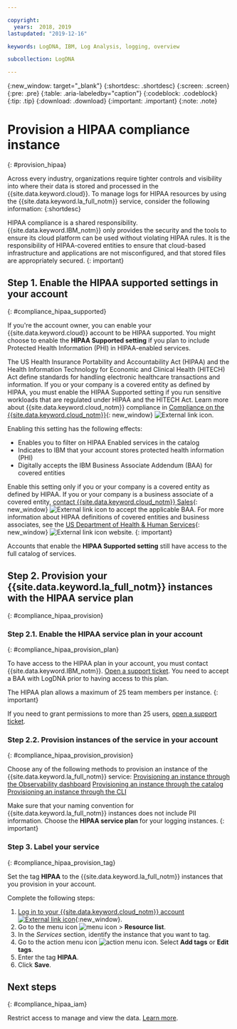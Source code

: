 ```yaml
---

copyright:
  years:  2018, 2019
lastupdated: "2019-12-16"

keywords: LogDNA, IBM, Log Analysis, logging, overview

subcollection: LogDNA

---
```


{:new_window: target="_blank"}
{:shortdesc: .shortdesc}
{:screen: .screen}
{:pre: .pre}
{:table: .aria-labeledby="caption"}
{:codeblock: .codeblock}
{:tip: .tip}
{:download: .download}
{:important: .important}
{:note: .note}

# Provision a HIPAA compliance instance
{: #provision_hipaa}

Across every industry, organizations require tighter controls and visibility into where their data is stored and processed in the {{site.data.keyword.cloud}}. To manage logs for HIPAA resources by using the {{site.data.keyword.la_full_notm}} service, consider the following information:
{:shortdesc}

HIPAA compliance is a shared responsibility. {{site.data.keyword.IBM_notm}} only provides the security and the tools to ensure its cloud platform can be used without violating HIPAA rules. It is the responsibility of HIPAA-covered entities to ensure that cloud-based infrastructure and applications are not misconfigured, and that stored files are appropriately secured.
{: important}

## Step 1. Enable the HIPAA supported settings in your account
{: #compliance_hipaa_supported}

If you're the account owner, you can enable your {{site.data.keyword.cloud}} account to be HIPAA supported. You might choose to enable the **HIPAA Supported setting** if you plan to include Protected Health Information (PHI) in HIPAA-enabled services.

The US Health Insurance Portability and Accountability Act (HIPAA) and the Health Information Technology for Economic and Clinical Health (HITECH) Act define standards for handling electronic healthcare transactions and information. If you or your company is a covered entity as defined by HIPAA, you must enable the HIPAA Supported setting if you run sensitive workloads that are regulated under HIPAA and the HITECH Act. Learn more about {{site.data.keyword.cloud_notm}} compliance in [Compliance on the {{site.data.keyword.cloud_notm}}](https://www.ibm.com/cloud/compliance){: new_window} ![External link icon](../icons/launch-glyph.svg "External link icon").

Enabling this setting has the following effects:

* Enables you to filter on HIPAA Enabled services in the catalog
* Indicates to IBM that your account stores protected health information (PHI)
* Digitally accepts the IBM Business Associate Addendum (BAA) for covered entities

Enable this setting only if you or your company is a covered entity as defined by HIPAA. If you or your company is a business associate of a covered entity, [contact {{site.data.keyword.cloud_notm}} Sales](https://www.ibm.com/account/reg/us-en/signup?formid=MAIL-wcp){: new_window} ![External link icon](../icons/launch-glyph.svg "External link icon") to accept the applicable BAA. For more information about HIPAA definitions of covered entities and business associates, see the [US Department of Health & Human Services](https://www.hhs.gov/hipaa/for-professionals/covered-entities/index.html){: new_window} ![External link icon](../icons/launch-glyph.svg "External link icon") website.
{: important}

Accounts that enable the **HIPAA Supported setting** still have access to the full catalog of services. 


## Step 2. Provision your {{site.data.keyword.la_full_notm}} instances with the HIPAA service plan
{: #compliance_hipaa_provision}


### Step 2.1. Enable the HIPAA service plan in your account
{: #compliance_hipaa_provision_plan}

To have access to the HIPAA plan in your account, you must contact {{site.data.keyword.IBM_notm}}. [Open a support ticket](/docs/get-support?topic=get-support-getting-customer-support#getting-customer-support). You need to accept a BAA with LogDNA prior to having access to this plan.

The HIPAA plan allows a maximum of 25 team members per instance.
{: important}

If you need to grant permissions to more than 25 users, [open a support ticket](/docs/get-support?topic=get-support-getting-customer-support#getting-customer-support).


### Step 2.2. Provision instances of the service in your account
{: #compliance_hipaa_provision_provision}

Choose any of the following methods to provision an instance of the {{site.data.keyword.la_full_notm}} service:
[Provisioning an instance through the Observability dashboard](/docs/services/Log-Analysis-with-LogDNA?topic=LogDNA-provision#provision_ui)
[Provisioning an instance through the catalog](/docs/services/Log-Analysis-with-LogDNA?topic=LogDNA-provision#provision_catalog)
[Provisioning an instance through the CLI](/docs/services/Log-Analysis-with-LogDNA?topic=LogDNA-provision#provision_cli)

Make sure that your naming convention for {{site.data.keyword.la_full_notm}} instances does not include PII information. Choose the **HIPAA service plan** for your logging instances.
{: important}


### Step 3. Label your service
{: #compliance_hipaa_provision_tag}

Set the tag **HIPAA** to the {{site.data.keyword.la_full_notm}} instances that you provision in your account.

Complete the following steps:

1. [Log in to your {{site.data.keyword.cloud_notm}} account ![External link icon](../../icons/launch-glyph.svg "External link icon")](https://cloud.ibm.com/login){:new_window}.
2. Go to the menu icon ![menu icon](../../icons/icon_hamburger.svg) &gt; **Resource list**.
3. In the *Services* section, identify the instance that you want to tag.
4. Go to the action menu icon ![action menu icon](../../icons/icon_hamburger.svg). Select **Add tags** or **Edit tags**.
5. Enter the tag **HIPAA**.
6. Click **Save**.

 
## Next steps
{: #compliance_hipaa_iam}

Restrict access to manage and view the data. [Learn more](/docs/services/Log-Analysis-with-LogDNA?topic=LogDNA-iam).





